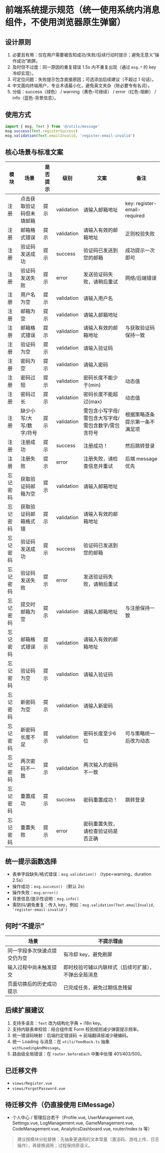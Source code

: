 # 前端系统提示规范（统一使用系统内消息组件，不使用浏览器原生弹窗）

## 设计原则
1. 必要且有用：仅在用户需要被告知成功/失败/后续行动时提示；避免无意义“操作成功”刷屏。
2. 及时但不过度：同一原因的重复错误 1.5s 内不重复出现（通过 `msg.*` 的 key 冷却实现）。
3. 可定位问题：失败提示包含直接原因；可选添加后续建议（不超过 1 句话）。
4. 中文面向终端用户，专业术语最小化，避免英文夹杂（除必要专有名词）。
5. 分级：success（绿色） / warning（黄色-可继续） / error（红色-阻断） / info（蓝色-背景信息）。

## 使用方式
```ts
import { msg, Text } from '@/utils/message'
msg.success(Text.registerSuccess)
msg.validation(Text.emailInvalid, 'register-email-invalid')
```

## 核心场景与标准文案
| 模块 | 场景 | 是否提示 | 级别 | 文案 | 备注 |
|------|------|---------|------|------|------|
| 注册 | 点击获取验证码但未填邮箱 | 提示 | validation | 请输入邮箱地址 | key: register-email-required |
| 注册 | 邮箱格式错误 | 提示 | validation | 请输入有效的邮箱地址 | 正则校验失败 |
| 注册 | 验证码发送成功 | 提示 | success | 验证码已发送到您的邮箱 | 成功提示一次即可 |
| 注册 | 验证码发送失败 | 提示 | error | 发送验证码失败，请稍后重试 | 网络/后端错误 |
| 注册 | 用户名为空 | 提示 | validation | 请输入用户名 | |
| 注册 | 邮箱为空 | 提示 | validation | 请输入邮箱地址 | |
| 注册 | 邮箱格式错误 | 提示 | validation | 请输入有效的邮箱地址 | 与获取验证码保持一致 |
| 注册 | 验证码为空 | 提示 | validation | 请输入验证码 | |
| 注册 | 密码为空 | 提示 | validation | 请输入密码 | |
| 注册 | 密码过短 | 提示 | validation | 密码长度不能少于{min} | 动态值 |
| 注册 | 密码过长 | 提示 | validation | 密码长度不能超过{max} | 动态值 |
| 注册 | 缺少小写/大写/数字/符号 | 提示 | validation | 需包含小写字母/需包含大写字母/需包含数字/需包含符号 | 根据策略逐条提示第一条不满足项 |
| 注册 | 注册成功 | 提示 | success | 注册成功！ | 然后跳转登录 |
| 注册 | 注册失败 | 提示 | error | 注册失败，请检查信息并重试 | 后端 message 优先 |
| 忘记密码 | 获取验证码邮箱为空 | 提示 | validation | 请输入邮箱地址 | |
| 忘记密码 | 获取验证码邮箱格式错 | 提示 | validation | 请输入有效的邮箱地址 | |
| 忘记密码 | 验证码发送成功 | 提示 | success | 验证码已发送到您的邮箱 | |
| 忘记密码 | 验证码发送失败 | 提示 | error | 发送验证码失败，请稍后重试 | |
| 忘记密码 | 提交时邮箱为空 | 提示 | validation | 请输入邮箱地址 | 与注册保持一致 |
| 忘记密码 | 邮箱格式错误 | 提示 | validation | 请输入有效的邮箱地址 | |
| 忘记密码 | 验证码为空 | 提示 | validation | 请输入验证码 | |
| 忘记密码 | 新密码为空 | 提示 | validation | 请输入新密码 | |
| 忘记密码 | 新密码长度不足 | 提示 | validation | 密码长度至少6位 | 可与策略统一后改为动态 |
| 忘记密码 | 两次密码不一致 | 提示 | validation | 两次输入的密码不一致 | |
| 忘记密码 | 重置成功 | 提示 | success | 密码重置成功！ | 跳转登录 |
| 忘记密码 | 重置失败 | 提示 | error | 密码重置失败，请检查验证码是否正确 | |

## 统一提示函数选择
- 表单字段缺失/格式错误：`msg.validation()` （type=warning，duration 2.5s）
- 操作成功：`msg.success()` （默认 2s）
- 操作失败：`msg.error()`
- 背景信息/提示性说明：`msg.info()`
- 需防抖/避免重复：传入 key，例如：`msg.validation(Text.emailInvalid, 'register-email-invalid')`

## 何时“不提示”
| 场景 | 不提示理由 |
|------|-----------|
| 同一字段多次快速点提交仍为空 | 有冷却 key，避免刷屏 |
| 输入过程中尚未触发提交 | 即时校验可辅以内联样式（后续可扩展），不弹出全局消息 |
| 页面切换后的历史成功提示 | 已完成任务，避免过期信息残留 |

## 后续扩展建议
1. 支持多语言：`Text` 改为结构化字典 + i18n key。
2. 支持内联表单校验：结合组件库 Form 校验规则减少弹窗提示频率。
3. 统一错误码映射：后端约定错误码 -> 前端翻译层减少硬编码。
4. 统一 Loading 与消息：在 `utils/feedback.ts` 抽象 `withLoadingAndMessage`。
5. 路由级全局错误：在 `router.beforeEach` 中集中处理 401/403/500。

## 已迁移文件
- `views/Register.vue`
- `views/ForgotPassword.vue`

## 待迁移文件（仍直接使用 ElMessage）
- 个人中心 / 管理后台若干（Profile.vue, UserManagement.vue, Settings.vue, LogManagement.vue, GameManagement.vue, CodeManagement.vue, AnalyticsDashboard.vue, router/index.ts 等）

> 建议按模块分批替换：先抽象更通用的文本常量（激活码、游戏上传、日志操作），再替换调用；过程保持原语义。
